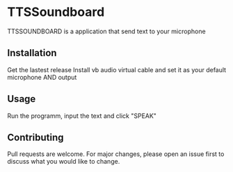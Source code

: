 # TTSSoundboard

TTSSOUNDBOARD is a application that send text to your microphone

## Installation

Get the lastest release 
Install vb audio virtual cable and set it as your default microphone AND output

## Usage
Run the programm, input the text and click "SPEAK"

## Contributing
Pull requests are welcome. For major changes, please open an issue first to discuss what you would like to change.
